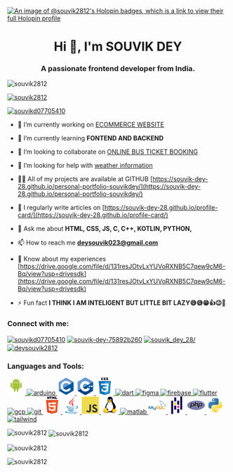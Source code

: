 [![An image of @souvik2812's Holopin badges, which is a link to view their full Holopin profile](https://holopin.me/souvik2812)](https://holopin.io/@souvik2812)


<!---
souvik2812/souvik2812 is a ✨ special ✨ repository because its `README.md` (this file) appears on your GitHub profile.
You can click the Preview link to take a look at your changes.

- 👋 Hi, I’m @souvik2812
- 👀 I’m interested in ...
- 🌱 I’m currently learning ...
- 💞️ I’m looking to collaborate on ...
- 📫 How to reach me ...
--->

<h1 align="center">Hi 👋, I'm SOUVIK DEY</h1>
<h3 align="center">A passionate frontend developer from India.</h3>

<p align="left"> <img src="https://komarev.com/ghpvc/?username=souvik2812&label=Profile%20views&color=0e75b6&style=flat" alt="souvik2812" /> </p>

<p align="left"> <a href="https://github.com/ryo-ma/github-profile-trophy"><img src="https://github-profile-trophy.vercel.app/?username=souvik2812" alt="souvik2812" /></a> </p>

<p align="left"> <a href="https://twitter.com/souvikd07705410" target="blank"><img src="https://img.shields.io/twitter/follow/souvikd07705410?logo=twitter&style=for-the-badge" alt="souvikd07705410" /></a> </p>

- 🔭 I’m currently working on [ECOMMERCE WEBSITE](https://souvik-dey-28.github.io/ecommerce-website/)

- 🌱 I’m currently learning **FONTEND AND BACKEND**

- 👯 I’m looking to collaborate on [ONLINE BUS TICKET BOOKING](https://souvik-dey-28.github.io/online-bus-ticket-booking2/)

- 🤝 I’m looking for help with [weather information](https://souvik-dey-28.github.io/weather-details/)

- 👨‍💻 All of my projects are available at GITHUB [https://souvik-dey-28.github.io/personal-portfolio-souvikdey/](https://souvik-dey-28.github.io/personal-portfolio-souvikdey/)

- 📝 I regularly write articles on [https://souvik-dey-28.github.io/profile-card/](https://souvik-dey-28.github.io/profile-card/)

- 💬 Ask me about **HTML, CSS, JS, C, C++, KOTLIN, PYTHON,**

- 📫 How to reach me **deysouvik023@gmail.com**

- 📄 Know about my experiences [https://drive.google.com/file/d/131resJOtvLxYUVoRXNB5C7qew9cM6-Bq/view?usp=drivesdk](https://drive.google.com/file/d/131resJOtvLxYUVoRXNB5C7qew9cM6-Bq/view?usp=drivesdk)

- ⚡ Fun fact **I THINK I AM INTELIGENT BUT LITTLE BIT LAZY😅😅😁👍😉🤞**

<h3 align="left">Connect with me:</h3>
<p align="left">
<a href="https://twitter.com/souvikd07705410" target="blank"><img align="center" src="https://raw.githubusercontent.com/rahuldkjain/github-profile-readme-generator/master/src/images/icons/Social/twitter.svg" alt="souvikd07705410" height="30" width="40" /></a>
<a href="https://linkedin.com/in/souvik-dey-75892b260" target="blank"><img align="center" src="https://raw.githubusercontent.com/rahuldkjain/github-profile-readme-generator/master/src/images/icons/Social/linked-in-alt.svg" alt="souvik-dey-75892b260" height="30" width="40" /></a>
<a href="https://instagram.com/souvik_dey_28/" target="blank"><img align="center" src="https://raw.githubusercontent.com/rahuldkjain/github-profile-readme-generator/master/src/images/icons/Social/instagram.svg" alt="souvik_dey_28/" height="30" width="40" /></a>
<a href="https://auth.geeksforgeeks.org/user/deysouvik2812" target="blank"><img align="center" src="https://raw.githubusercontent.com/rahuldkjain/github-profile-readme-generator/master/src/images/icons/Social/geeks-for-geeks.svg" alt="deysouvik2812" height="30" width="40" /></a>
</p>

<h3 align="left">Languages and Tools:</h3>
<p align="left"> <a href="https://developer.android.com" target="_blank" rel="noreferrer"> <img src="https://raw.githubusercontent.com/devicons/devicon/master/icons/android/android-original-wordmark.svg" alt="android" width="40" height="40"/> </a> <a href="https://www.arduino.cc/" target="_blank" rel="noreferrer"> <img src="https://cdn.worldvectorlogo.com/logos/arduino-1.svg" alt="arduino" width="40" height="40"/> </a> <a href="https://www.cprogramming.com/" target="_blank" rel="noreferrer"> <img src="https://raw.githubusercontent.com/devicons/devicon/master/icons/c/c-original.svg" alt="c" width="40" height="40"/> </a> <a href="https://www.w3schools.com/cpp/" target="_blank" rel="noreferrer"> <img src="https://raw.githubusercontent.com/devicons/devicon/master/icons/cplusplus/cplusplus-original.svg" alt="cplusplus" width="40" height="40"/> </a> <a href="https://www.w3schools.com/css/" target="_blank" rel="noreferrer"> <img src="https://raw.githubusercontent.com/devicons/devicon/master/icons/css3/css3-original-wordmark.svg" alt="css3" width="40" height="40"/> </a> <a href="https://dart.dev" target="_blank" rel="noreferrer"> <img src="https://www.vectorlogo.zone/logos/dartlang/dartlang-icon.svg" alt="dart" width="40" height="40"/> </a> <a href="https://www.figma.com/" target="_blank" rel="noreferrer"> <img src="https://www.vectorlogo.zone/logos/figma/figma-icon.svg" alt="figma" width="40" height="40"/> </a> <a href="https://firebase.google.com/" target="_blank" rel="noreferrer"> <img src="https://www.vectorlogo.zone/logos/firebase/firebase-icon.svg" alt="firebase" width="40" height="40"/> </a> <a href="https://flutter.dev" target="_blank" rel="noreferrer"> <img src="https://www.vectorlogo.zone/logos/flutterio/flutterio-icon.svg" alt="flutter" width="40" height="40"/> </a> <a href="https://cloud.google.com" target="_blank" rel="noreferrer"> <img src="https://www.vectorlogo.zone/logos/google_cloud/google_cloud-icon.svg" alt="gcp" width="40" height="40"/> </a> <a href="https://git-scm.com/" target="_blank" rel="noreferrer"> <img src="https://www.vectorlogo.zone/logos/git-scm/git-scm-icon.svg" alt="git" width="40" height="40"/> </a> <a href="https://www.w3.org/html/" target="_blank" rel="noreferrer"> <img src="https://raw.githubusercontent.com/devicons/devicon/master/icons/html5/html5-original-wordmark.svg" alt="html5" width="40" height="40"/> </a> <a href="https://www.java.com" target="_blank" rel="noreferrer"> <img src="https://raw.githubusercontent.com/devicons/devicon/master/icons/java/java-original.svg" alt="java" width="40" height="40"/> </a> <a href="https://developer.mozilla.org/en-US/docs/Web/JavaScript" target="_blank" rel="noreferrer"> <img src="https://raw.githubusercontent.com/devicons/devicon/master/icons/javascript/javascript-original.svg" alt="javascript" width="40" height="40"/> </a> <a href="https://www.linux.org/" target="_blank" rel="noreferrer"> <img src="https://raw.githubusercontent.com/devicons/devicon/master/icons/linux/linux-original.svg" alt="linux" width="40" height="40"/> </a> <a href="https://www.mathworks.com/" target="_blank" rel="noreferrer"> <img src="https://upload.wikimedia.org/wikipedia/commons/2/21/Matlab_Logo.png" alt="matlab" width="40" height="40"/> </a> <a href="https://www.mysql.com/" target="_blank" rel="noreferrer"> <img src="https://raw.githubusercontent.com/devicons/devicon/master/icons/mysql/mysql-original-wordmark.svg" alt="mysql" width="40" height="40"/> </a> <a href="https://pandas.pydata.org/" target="_blank" rel="noreferrer"> <img src="https://raw.githubusercontent.com/devicons/devicon/2ae2a900d2f041da66e950e4d48052658d850630/icons/pandas/pandas-original.svg" alt="pandas" width="40" height="40"/> </a> <a href="https://www.php.net" target="_blank" rel="noreferrer"> <img src="https://raw.githubusercontent.com/devicons/devicon/master/icons/php/php-original.svg" alt="php" width="40" height="40"/> </a> <a href="https://www.python.org" target="_blank" rel="noreferrer"> <img src="https://raw.githubusercontent.com/devicons/devicon/master/icons/python/python-original.svg" alt="python" width="40" height="40"/> </a> <a href="https://tailwindcss.com/" target="_blank" rel="noreferrer"> <img src="https://www.vectorlogo.zone/logos/tailwindcss/tailwindcss-icon.svg" alt="tailwind" width="40" height="40"/> </a> </p>

<p><img align="left" src="https://github-readme-stats.vercel.app/api/top-langs?username=souvik2812&show_icons=true&locale=en&layout=compact" alt="souvik2812" /></p>

<p>&nbsp;<img align="center" src="https://github-readme-stats.vercel.app/api?username=souvik2812&show_icons=true&locale=en" alt="souvik2812" /></p>

<p><img align="center" src="https://github-readme-streak-stats.herokuapp.com/?user=souvik2812&" alt="souvik2812" /></p>

<p><img align="left" src="https://github-readme-stats.vercel.app/api/top-langs?username=souvik2812&show_icons=true&locale=en&layout=compact" alt="souvik2812" /></p>